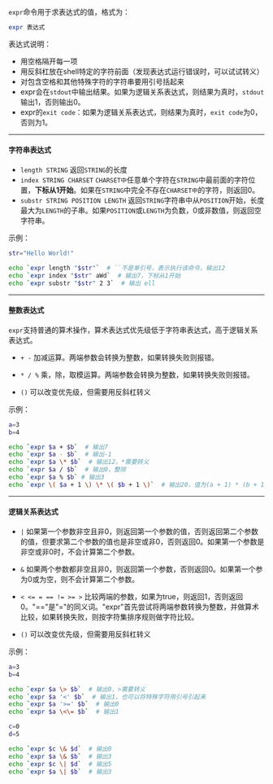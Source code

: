 `expr`命令用于求表达式的值，格式为：
```bash
expr 表达式
```

表达式说明：

- 用空格隔开每一项
- 用反斜杠放在shell特定的字符前面（发现表达式运行错误时，可以试试转义）
- 对包含空格和其他特殊字符的字符串要用引号括起来
- expr会在`stdout`中输出结果。如果为逻辑关系表达式，则结果为真时，`stdout`输出1，否则输出0。
- expr的`exit code`：如果为逻辑关系表达式，则结果为真时，`exit code`为0，否则为1。

***

#### 字符串表达式

- `length STRING`
    返回`STRING`的长度
- `index STRING CHARSET` 
    `CHARSET中`任意单个字符在`STRING`中最前面的字符位置，**下标从1开始**。如果在`STRING`中完全不存在`CHARSET中`的字符，则返回0。
- `substr STRING POSITION LENGTH`
    返回`STRING`字符串中从`POSITION`开始，长度最大为`LENGTH`的子串。如果`POSITION`或`LENGTH`为负数，0或非数值，则返回空字符串。

示例：

```bash
str="Hello World!"

echo `expr length "$str"`  # ``不是单引号，表示执行该命令，输出12
echo `expr index "$str" aWd`  # 输出7，下标从1开始
echo `expr substr "$str" 2 3`  # 输出 ell
```

***

#### 整数表达式

`expr`支持普通的算术操作，算术表达式优先级低于字符串表达式，高于逻辑关系表达式。

- `+ -`
    加减运算。两端参数会转换为整数，如果转换失败则报错。

- `* / %`
    乘，除，取模运算。两端参数会转换为整数，如果转换失败则报错。

- `()` 可以改变优先级，但需要用反斜杠转义

示例：

```bash
a=3
b=4

echo `expr $a + $b`  # 输出7
echo `expr $a - $b`  # 输出-1
echo `expr $a \* $b`  # 输出12，*需要转义
echo `expr $a / $b`  # 输出0，整除
echo `expr $a % $b` # 输出3
echo `expr \( $a + 1 \) \* \( $b + 1 \)`  # 输出20，值为(a + 1) * (b + 1)
```

***

#### 逻辑关系表达式

- `|`
     如果第一个参数非空且非0，则返回第一个参数的值，否则返回第二个参数的值，但要求第二个参数的值也是非空或非0，否则返回0。如果第一个参数是非空或非0时，不会计算第二个参数。
- `&`
    如果两个参数都非空且非0，则返回第一个参数，否则返回0。如果第一个参为0或为空，则不会计算第二个参数。

- `< <= = == != >= >`
     比较两端的参数，如果为true，则返回1，否则返回0。"=="是"="的同义词。"expr"首先尝试将两端参数转换为整数，并做算术比较，如果转换失败，则按字符集排序规则做字符比较。
- `()` 可以改变优先级，但需要用反斜杠转义

示例：
```bash
a=3
b=4

echo `expr $a \> $b`  # 输出0，>需要转义
echo `expr $a '<' $b`  # 输出1，也可以将特殊字符用引号引起来
echo `expr $a '>=' $b`  # 输出0
echo `expr $a \<\= $b`  # 输出1

c=0
d=5

echo `expr $c \& $d`  # 输出0
echo `expr $a \& $b`  # 输出3
echo `expr $c \| $d`  # 输出5
echo `expr $a \| $b`  # 输出3
```